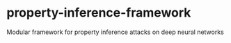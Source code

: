 # property-inference-framework
Modular framework for property inference attacks on deep neural networks
